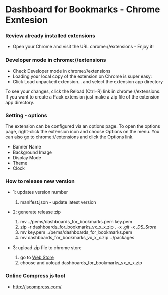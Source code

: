 # Dashboard for Bookmarks - Chrome Exntesion

### Review already installed extensions

  * Open your Chrome and visit the URL chrome://extensions - Enjoy it!

### Developer mode in chrome://extensions

  * Check Developer mode in chrome://extensions
  * Loading your local copy of the extension on Chrome is super easy:
  * Click Load unpacked extension... and select the extension app directory

To see your changes, click the Reload (Ctrl+R) link in chrome://extensions. If you want to create a Pack extension just make a zip file of the extension app directory.

### Setting - options

The extension can be configured via an options page.
To open the options page, right-click the extension icon and choose Options on the menu. You can also go to chrome://extensions and click the Options link.

  * Banner Name
  * Background Image
  * Display Mode
  * Theme
  * Clock

### How to release new version

  - 1: updates version number

    1. manifest.json - update latest version

  - 2: generate release zip

    1. mv ../pems/dashboards_for_bookmarks.pem key.pem
    2. zip -r dashboards_for_bookmarks_vx_x_x.zip . -x *.git* -x *.DS_Store*
    3. mv key.pem ../pems/dashboards_for_bookmarks.pem
    4. mv dashboards_for_bookmarks_vx_x_x.zip ../packages

  - 3: upload zip file to chrome store

    1. go to [Web Store](https://chrome.google.com/webstore/developer/dashboard)
    2. choose and uoload dashboards_for_bookmarks_vx_x_x.zip

### Online Compress js tool

  - http://jscompress.com/
